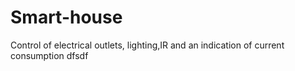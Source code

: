 # Smart-house
Control of electrical outlets, lighting,IR and an indication of current consumption
dfsdf
